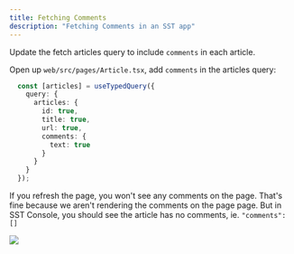 ```yaml
---
title: Fetching Comments
description: "Fetching Comments in an SST app"
---
```


Update the fetch articles query to include `comments` in each article.

Open up `web/src/pages/Article.tsx`, add `comments` in the articles query:

```ts {7-9}
  const [articles] = useTypedQuery({
    query: {
      articles: {
        id: true,
        title: true,
        url: true,
        comments: {
          text: true
        }
      }
    }
  });
```

If you refresh the page, you won't see any comments on the page. That's fine because we aren't rendering the comments on the page page. But in SST Console, you should see the article has no comments, ie. `"comments":[]`

![](/img/fetch-comments/console-get-articles-log.png)